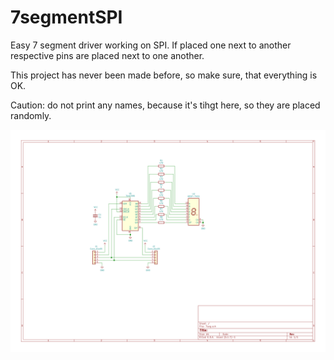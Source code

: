 # 7segmentSPI
Easy 7 segment driver working on SPI. If placed one next to another respective pins are placed next to one another.

This project has never been made before, so make sure, that everything is OK.

Caution: do not print any names, because it's tihgt here, so they are placed randomly.

![alt text](https://github.com/karoldem/7segmentSPI/blob/main/7seg.svg)
